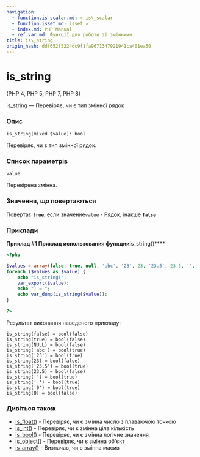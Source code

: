 ```yaml
---
navigation:
  - function.is-scalar.md: « is\_scalar
  - function.isset.md: isset »
  - index.md: PHP Manual
  - ref.var.md: Функції для роботи зі змінними
title: is\_string
origin_hash: ddf652f5224dc9f1fa9671347921941ca401ea50
---
```

# is\_string

(PHP 4, PHP 5, PHP 7, PHP 8)

is\_string — Перевіряє, чи є тип змінної рядок

### Опис

```methodsynopsis
is_string(mixed $value): bool
```

Перевіряє, чи є тип змінної рядок.

### Список параметрів

`value`

Перевірена змінна.

### Значення, що повертаються

Повертає **`true`**, если значение`value` - Рядок, інакше **`false`**

### Приклади

**Приклад #1 Приклад использования функции**is\_string()\*\*\*\*

```php
<?php

$values = array(false, true, null, 'abc', '23', 23, '23.5', 23.5, '', ' ', '0', 0);
foreach ($values as $value) {
    echo "is_string(";
    var_export($value);
    echo ") = ";
    echo var_dump(is_string($value));
}

?>
```

Результат виконання наведеного прикладу:

```
is_string(false) = bool(false)
is_string(true) = bool(false)
is_string(NULL) = bool(false)
is_string('abc') = bool(true)
is_string('23') = bool(true)
is_string(23) = bool(false)
is_string('23.5') = bool(true)
is_string(23.5) = bool(false)
is_string('') = bool(true)
is_string(' ') = bool(true)
is_string('0') = bool(true)
is_string(0) = bool(false)
```

### Дивіться також

-   [is\_float()](function.is-float.md) \- Перевіряє, чи є змінна число з плаваючою точкою
-   [is\_int()](function.is-int.md) \- Перевіряє, чи є змінна ціла кількість
-   [is\_bool()](function.is-bool.md) \- Перевіряє, чи є змінна логічне значення
-   [is\_object()](function.is-object.md) \- Перевіряє, чи є змінна об'єкт
-   [is\_array()](function.is-array.md) \- Визначає, чи є змінна масив
